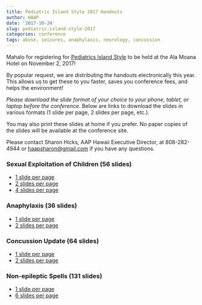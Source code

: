 ```yaml
---
title: Pediatric Island Style 2017 Handouts
author: HAAP
date: '2017-10-24'
slug: pediatric-island-style-2017
categories: conference
tags: abuse, seizures, anaphylaxis, neurology, concussion
---
```


Mahalo for registering for [Pediatrics Island Style](http://aaphawaii.org/event/pediatrics-island-style-conference-cme-available/) to be held at the Ala Moana Hotel on November 2, 2017! 

By popular request, we are distributing the handouts electronically this year. This allows us to get these to you faster, saves you conference fees, and helps the environment!

<em>Please download the slide format of your choice to your phone, tablet, or laptop before the conference.</em> Below are links to download the slides in various formats (1 slide per page, 2 slides per page, etc.). 

You may also print these slides at home if you prefer. No  paper copies of the slides will be available at the conference site. 

Please contact Sharon Hicks, AAP Hawaii Executive Director, at 808-282-4944 or [haapsharon@gmail.com](mailto:haapsharon@gmail.com) if you have any questions.

### Sexual Exploitation of Children (56 slides)
* [1 slide per page](https://mching.github.io/pdfs/exploitation1.pdf)
* [2 slides per page](https://mching.github.io/pdfs/exploitation2.pdf) 
* [4 slides per page](https://mching.github.io/pdfs/exploitation4.pdf)

### Anaphylaxis (36 slides)
* [1 slide per page](https://mching.github.io/pdfs/anaphylaxis1.pdf)
* [2 slides per page](https://mching.github.io/pdfs/anaphylaxis2.pdf)

### Concussion Update (64 slides)
* [1 slide per page](https://mching.github.io/pdfs/concussion1.pdf)
* [2 slides per page](https://mching.github.io/pdfs/concussion2.pdf)

### Non-epileptic Spells (131 slides)
* [1 slide per page](https://mching.github.io/pdfs/nonepilepticspells1.pdf)
* [6 slides per page](https://mching.github.io/pdfs/nonepilepticspells6.pdf)

